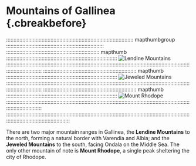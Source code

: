 # Mountains of Gallinea {.cbreakbefore}

:::::::::::::::::::::::::::::::::::::::::::::::::::::::::::::::::::::::::::::::::::::: mapthumbgroup ::::::::::::::::::::::::::::::::::::::::::::::::::::::::::::::::::
::::::::::::::::::::::::::::::::::::::::::::::::::::::::::::::: mapthumb :::::::::::::::::::::::::::::::::::::::::::::::::::::::::::::::::::::::::::
![Lendine Mountains](assets/Maps/Thumb/lendine-mountains.jpg "Lendine Mountains")
::::::::::::::::::::::::::::::::::::::::::::::::::::::::::::::::::::::::::::::::::::::::::::::::::::::::::::::::::::::::::::::::::::::::::::::::::::
::::::::::::::::::::::::::::::::::::::::::::::::::::::::::::::: mapthumb :::::::::::::::::::::::::::::::::::::::::::::::::::::::::::::::::::::::::::
![Jeweled Mountains](assets/Maps/Thumb/jeweled-mountains.jpg "Jeweled Mountains")
::::::::::::::::::::::::::::::::::::::::::::::::::::::::::::::::::::::::::::::::::::::::::::::::::::::::::::::::::::::::::::::::::::::::::::::::::::
::::::::::::::::::::::::::::::::::::::::::::::::::::::::::::::: mapthumb :::::::::::::::::::::::::::::::::::::::::::::::::::::::::::::::::::::::::::
![Mount Rhodope](assets/Maps/Thumb/mount-rhodope.jpg "Mount Rhodope")
::::::::::::::::::::::::::::::::::::::::::::::::::::::::::::::::::::::::::::::::::::::::::::::::::::::::::::::::::::::::::::::::::::::::::::::::::::
:::::::::::::::::::::::::::::::::::::::::::::::::::::::::::::::::::::::::::::::::::::::::::::::::::::::::::::::::::::::::::::::::::::::::::::::::::::::::::::::::::::::

There are two major mountain ranges in Gallinea, the **Lendine Mountains** to the north, forming a natural
border with Varendia and Albia; and the **Jeweled Mountains** to the south, facing Ondala on the Middle
Sea. The only other mountain of note is **Mount Rhodope**, a single peak sheltering the city of Rhodope.
